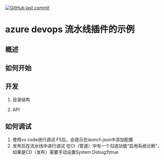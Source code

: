 [![GitHub last commit](https://img.shields.io/github/last-commit/smallidea/azure-devops-extension-pipeline-task-sample?logo=github&logoColor=white)](https://github.com/smallidea/azure-devops-extension-pipeline-task-sample) 

# azure devops 流水线插件的示例

## 概述

## 如何开始


## 开发
1. 目录结构

2. API

## 

## 如何调试
1. 使用vs code进行调试
F5后，会提示在launch.json中添加配置
2. 发布后在流水线中进行调试
在CI（管道）中有一个勾选功能“启用系统诊断”，如果是CD（发布）需要手动设置System.Debug为true